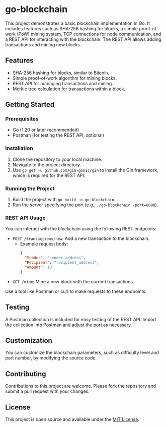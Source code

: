 # go-blockchain

This project demonstrates a basic blockchain implementation in Go. It includes features such as SHA-256 hashing for blocks, a simple proof-of-work (PoW) mining system, TCP connections for node communication, and a REST API for interacting with the blockchain. The REST API allows adding transactions and mining new blocks.

## Features

- SHA-256 hashing for blocks, similar to Bitcoin.
- Simple proof-of-work algorithm for mining blocks.
- REST API for managing transactions and mining.
- Merkle tree calculation for transactions within a block.

## Getting Started

### Prerequisites

- Go (1.20 or later recommended)
- Postman (for testing the REST API, optional)

### Installation

1. Clone the repository to your local machine.
2. Navigate to the project directory.
3. Use `go get -u github.com/gin-gonic/gin` to install the Gin framework, which is required for the REST API.

### Running the Project

1. Build the project with `go build -o go-blockchain`.
2. Run the server specifying the port (e.g., `./go-blockchain -port=8080`).

### REST API Usage

You can interact with the blockchain using the following REST endpoints:

- `POST /transactions/new`: Add a new transaction to the blockchain.
  - Example request body:
    ```json
    {
      "Sender": "sender_address",
      "Recipient": "recipient_address",
      "Amount": 10
    }
    ```
- `GET /mine`: Mine a new block with the current transactions.

Use a tool like Postman or curl to make requests to these endpoints.

## Testing

A Postman collection is included for easy testing of the REST API. Import the collection into Postman and adjust the port as necessary.

## Customization

You can customize the blockchain parameters, such as difficulty level and port number, by modifying the source code.

## Contributing

Contributions to this project are welcome. Please fork the repository and submit a pull request with your changes.

## License

This project is open source and available under the [MIT License](LICENSE.md).
